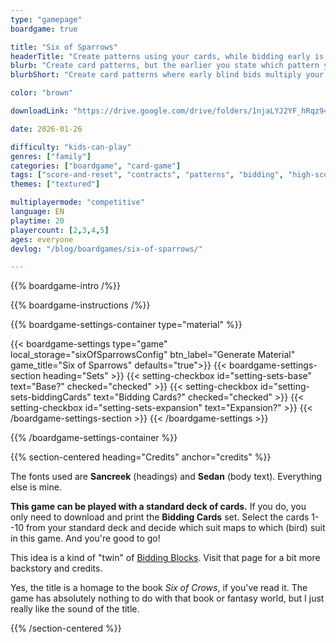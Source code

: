 ```yaml
---
type: "gamepage"
boardgame: true

title: "Six of Sparrows"
headerTitle: "Create patterns using your cards, while bidding early is risky but rewarded."
blurb: "Create card patterns, but the earlier you state which pattern you'll complete (without seeing all your cards), the more points you get."
blurbShort: "Create card patterns where early blind bids multiply your points---if you manage to actually complete them."

color: "brown"

downloadLink: "https://drive.google.com/drive/folders/1njaLYJ2YF_hRqz94qi8inNJCzSUB5doM"

date: 2026-01-26

difficulty: "kids-can-play"
genres: ["family"]
categories: ["boardgame", "card-game"]
tags: ["score-and-reset", "contracts", "patterns", "bidding", "high-score"]
themes: ["textured"]

multiplayermode: "competitive"
language: EN
playtime: 20
playercount: [2,3,4,5]
ages: everyone
devlog: "/blog/boardgames/six-of-sparrows/"

---
```


{{% boardgame-intro /%}}

{{% boardgame-instructions /%}}

{{% boardgame-settings-container type="material" %}}

{{< boardgame-settings type="game" local_storage="sixOfSparrowsConfig" btn_label="Generate Material" game_title="Six of Sparrows" defaults="true">}}
  {{< boardgame-settings-section heading="Sets" >}}
    {{< setting-checkbox id="setting-sets-base" text="Base?" checked="checked" >}}
    {{< setting-checkbox id="setting-sets-biddingCards" text="Bidding Cards?" checked="checked" >}}
    {{< setting-checkbox id="setting-sets-expansion" text="Expansion?" >}}
  {{< /boardgame-settings-section >}}
{{< /boardgame-settings >}}

{{% /boardgame-settings-container %}}

{{% section-centered heading="Credits" anchor="credits" %}}

The fonts used are **Sancreek** (headings) and **Sedan** (body text). Everything else is mine.

**This game can be played with a standard deck of cards.** If you do, you only need to download and print the **Bidding Cards** set. Select the cards 1--10 from your standard deck and decide which suit maps to which (bird) suit in this game. And you're good to go!

This idea is a kind of "twin" of [Bidding Blocks](/bidding-blocks/). Visit that page for a bit more backstory and credits.

Yes, the title is a homage to the book _Six of Crows_, if you've read it. The game has absolutely nothing to do with that book or fantasy world, but I just really like the sound of the title.

{{% /section-centered %}}